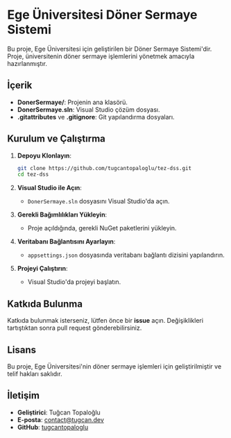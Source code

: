 # Ege Üniversitesi Döner Sermaye Sistemi

Bu proje, Ege Üniversitesi için geliştirilen bir Döner Sermaye Sistemi'dir. Proje, üniversitenin döner sermaye işlemlerini yönetmek amacıyla hazırlanmıştır.

## İçerik

- **DonerSermaye/**: Projenin ana klasörü.
- **DonerSermaye.sln**: Visual Studio çözüm dosyası.
- **.gitattributes** ve **.gitignore**: Git yapılandırma dosyaları.

## Kurulum ve Çalıştırma

1. **Depoyu Klonlayın**:
   ```bash
   git clone https://github.com/tugcantopaloglu/tez-dss.git
   cd tez-dss
   ```

2. **Visual Studio ile Açın**:
   - `DonerSermaye.sln` dosyasını Visual Studio'da açın.

3. **Gerekli Bağımlılıkları Yükleyin**:
   - Proje açıldığında, gerekli NuGet paketlerini yükleyin.

4. **Veritabanı Bağlantısını Ayarlayın**:
   - `appsettings.json` dosyasında veritabanı bağlantı dizisini yapılandırın.

5. **Projeyi Çalıştırın**:
   - Visual Studio'da projeyi başlatın.

## Katkıda Bulunma

Katkıda bulunmak isterseniz, lütfen önce bir **issue** açın. Değişiklikleri tartıştıktan sonra pull request gönderebilirsiniz.

## Lisans

Bu proje, Ege Üniversitesi'nin döner sermaye işlemleri için geliştirilmiştir ve telif hakları saklıdır.

## İletişim

- **Geliştirici**: Tuğcan Topaloğlu
- **E-posta**: [contact@tugcan.dev](mailto:contact@tugcan.dev)
- **GitHub**: [tugcantopaloglu](https://github.com/tugcantopaloglu)
